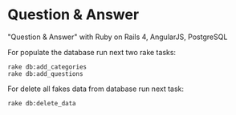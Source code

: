 Question &amp; Answer
===============

"Question &amp; Answer" with Ruby on Rails 4, AngularJS, PostgreSQL

For populate the database run next two rake tasks:
```
rake db:add_categories
rake db:add_questions
```
For delete all fakes data from database run next task:
```
rake db:delete_data
```
